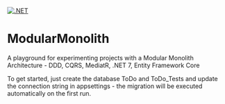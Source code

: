 [![.NET](https://github.com/iongritco/ModularMonolith/actions/workflows/dotnet.yml/badge.svg)](https://github.com/iongritco/ModularMonolith/actions/workflows/dotnet.yml)

# ModularMonolith
A playground for experimenting projects with a Modular Monolith Architecture - DDD, CQRS, MediatR, .NET 7, Entity Framework Core

To get started, just create the database ToDo and ToDo_Tests and update the connection string in appsettings - the migration will be executed automatically on the first run.
